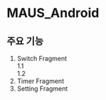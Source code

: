 # MAUS_Android

## 주요 기능  
1. Switch Fragment  
1.1  
1.2  
2. Timer Fragment  
3. Setting Fragment  

